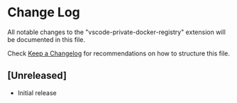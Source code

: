 # Change Log
All notable changes to the "vscode-private-docker-registry" extension will be documented in this file.

Check [Keep a Changelog](http://keepachangelog.com/) for recommendations on how to structure this file.

## [Unreleased]
- Initial release